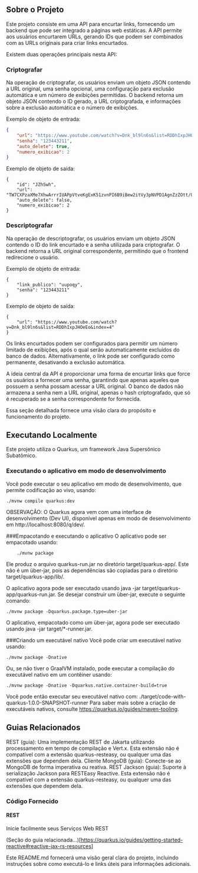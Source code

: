 ## Sobre o Projeto

Este projeto consiste em uma API para encurtar links, fornecendo um backend que pode ser integrado a páginas web estáticas. A API permite aos usuários encurtarem URLs, gerando IDs que podem ser combinados com as URLs originais para criar links encurtados.

Existem duas operações principais nesta API:

### Criptografar

Na operação de criptografar, os usuários enviam um objeto JSON contendo a URL original, uma senha opcional, uma configuração para exclusão automática e um número de exibições permitidas. O backend retorna um objeto JSON contendo o ID gerado, a URL criptografada, e informações sobre a exclusão automática e o número de exibições.

Exemplo de objeto de entrada:
```json
{
    "url": "https://www.youtube.com/watch?v=Dnk_bl9ln6s&list=RDDhIxpJHOeEo&index=4",
    "senha": "123443211",
    "auto_delete": true,
    "numero_exibicao": 2
}
```

Exemplo de objeto de saída:
```
{
    "id": "JZhSwh",
    "url": "TW7CXPzaXMe7XhwArrrIUAPpVtveKgExK51zvnPI6B9iBew2itVy3pNVPD1AgnZzZOtt/0nFFyT7Pym2tb7hBlCp3UibiC10rRvhl+PkQxM=",
    "auto_delete": false,
    "numero_exibicao": 2
}
```

### Descriptografar
Na operação de descriptografar, os usuários enviam um objeto JSON contendo o ID do link encurtado e a senha utilizada para criptografar. O backend retorna a URL original correspondente, permitindo que o frontend redirecione o usuário.

Exemplo de objeto de entrada:
```
{
    "link_publico": "uupoqy",
    "senha": "123443211"
}
```

Exemplo de objeto de saída:
```
{
    "url": "https://www.youtube.com/watch?v=Dnk_bl9ln6s&list=RDDhIxpJHOeEo&index=4"
}
```
Os links encurtados podem ser configurados para permitir um número limitado de exibições, após o qual serão automaticamente excluídos do banco de dados. Alternativamente, o link pode ser configurado como permanente, desativando a exclusão automática.

A ideia central da API é proporcionar uma forma de encurtar links que force os usuários a fornecer uma senha, garantindo que apenas aqueles que possuem a senha possam acessar a URL original. O banco de dados não armazena a senha nem a URL original, apenas o hash criptografado, que só é recuperado se a senha correspondente for fornecida.


Essa seção detalhada fornece uma visão clara do propósito e funcionamento do projeto.

## Executando Localmente

Este projeto utiliza o Quarkus, um framework Java Supersônico Subatômico.

### Executando o aplicativo em modo de desenvolvimento

Você pode executar o seu aplicativo em modo de desenvolvimento, que permite codificação ao vivo, usando:

```shell script
./mvnw compile quarkus:dev
```
OBSERVAÇÃO: O Quarkus agora vem com uma interface de desenvolvimento (Dev UI), disponível apenas em modo de desenvolvimento em http://localhost:8080/q/dev/.

###Empacotando e executando o aplicativo
O aplicativo pode ser empacotado usando:

```
    ./mvnw package
```

Ele produz o arquivo quarkus-run.jar no diretório target/quarkus-app/. Este não é um über-jar, pois as dependências são copiadas para o diretório target/quarkus-app/lib/.

O aplicativo agora pode ser executado usando java -jar target/quarkus-app/quarkus-run.jar.
Se desejar construir um über-jar, execute o seguinte comando:

```
./mvnw package -Dquarkus.package.type=uber-jar
```
O aplicativo, empacotado como um über-jar, agora pode ser executado usando java -jar target/*-runner.jar.

###Criando um executável nativo
Você pode criar um executável nativo usando:

```
./mvnw package -Dnative
```

Ou, se não tiver o GraalVM instalado, pode executar a compilação do executável nativo em um contêiner usando:

```
./mvnw package -Dnative -Dquarkus.native.container-build=true
```

Você pode então executar seu executável nativo com: ./target/code-with-quarkus-1.0.0-SNAPSHOT-runner
Para saber mais sobre a criação de executáveis nativos, consulte https://quarkus.io/guides/maven-tooling.

## Guias Relacionados
REST (guia): Uma implementação REST de Jakarta utilizando processamento em tempo de compilação e Vert.x. Esta extensão não é compatível com a extensão quarkus-resteasy, ou qualquer uma das extensões que dependem dela.
Cliente MongoDB (guia): Conecte-se ao MongoDB de forma imperativa ou reativa.
REST Jackson (guia): Suporte à serialização Jackson para RESTEasy Reactive. Esta extensão não é compatível com a extensão quarkus-resteasy, ou qualquer uma das extensões que dependem dela.

### Código Fornecido
#### REST
Inicie facilmente seus Serviços Web REST

(Seção do guia relacionada...)[https://quarkus.io/guides/getting-started-reactive#reactive-jax-rs-resources]


Este README.md fornecerá uma visão geral clara do projeto, incluindo instruções sobre como executá-lo e links úteis para informações adicionais.

